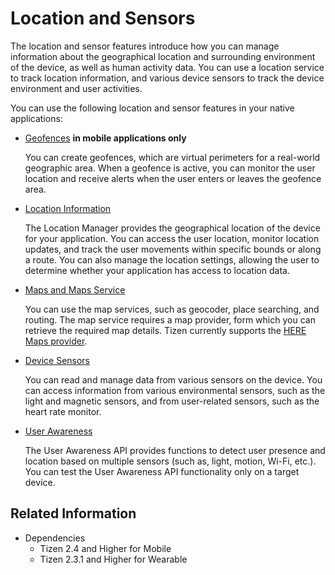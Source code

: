 # Location and Sensors

The location and sensor features introduce how you can manage information about the geographical location and surrounding environment of the device, as well as human activity data. You can use a location service to track location information, and various device sensors to track the device environment and user activities.

You can use the following location and sensor features in your native applications:

- [Geofences](geofences.md) **in mobile applications only**

  You can create geofences, which are virtual perimeters for a real-world geographic area. When a geofence is active, you can monitor the user location and receive alerts when the user enters or leaves the geofence area.

- [Location Information](location.md)

  The Location Manager provides the geographical location of the device for your application. You can access the user location, monitor location updates, and track the user movements within specific bounds or along a route. You can also manage the location settings, allowing the user to determine whether your application has access to location data.

- [Maps and Maps Service](maps.md)

  You can use the map services, such as geocoder, place searching, and routing. The map service requires a map provider, form which you can retrieve the required map details. Tizen currently supports the [HERE Maps provider](https://developer.here.com/).

- [Device Sensors](device-sensors.md)

  You can read and manage data from various sensors on the device. You can access information from various environmental sensors, such as the light and magnetic sensors, and from user-related sensors, such as the heart rate monitor.
  
- [User Awareness](user-awareness.md)  

  The User Awareness API provides functions to detect user presence and location based on multiple sensors (such as, light, motion, Wi-Fi, etc.). You can test the User Awareness API functionality only on a target device.


## Related Information
- Dependencies
  - Tizen 2.4 and Higher for Mobile
  - Tizen 2.3.1 and Higher for Wearable
